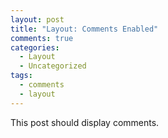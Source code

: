 ```yaml
---
layout: post
title: "Layout: Comments Enabled"
comments: true
categories:
  - Layout
  - Uncategorized
tags:
  - comments
  - layout
---
```


This post should display comments.